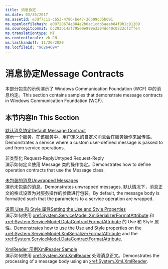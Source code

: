 ```yaml
---
title: 消息协定
ms.date: 03/30/2017
ms.assetid: e3df7c11-c653-4796-be47-26b09c35b691
ms.openlocfilehash: e00720674a384e2b0ac1cdb5aeab84f9b2c91209
ms.sourcegitcommit: bc293b14af795e0e999e3304dd40c0222cf2ffe4
ms.translationtype: MT
ms.contentlocale: zh-CN
ms.lasthandoff: 11/26/2020
ms.locfileid: "96264694"
---
```

# <a name="message-contracts"></a><span data-ttu-id="c68dd-102">消息协定</span><span class="sxs-lookup"><span data-stu-id="c68dd-102">Message Contracts</span></span>

<span data-ttu-id="c68dd-103">本部分包含的示例演示了 Windows Communication Foundation (WCF) 中的消息约定。</span><span class="sxs-lookup"><span data-stu-id="c68dd-103">This section contains samples that demonstrate message contracts in Windows Communication Foundation (WCF).</span></span>  
  
## <a name="in-this-section"></a><span data-ttu-id="c68dd-104">本节内容</span><span class="sxs-lookup"><span data-stu-id="c68dd-104">In This Section</span></span>  

 [<span data-ttu-id="c68dd-105">默认消息协定</span><span class="sxs-lookup"><span data-stu-id="c68dd-105">Default Message Contract</span></span>](default-message-contract.md)  
 <span data-ttu-id="c68dd-106">演示一个服务，在该服务中，用户定义的自定义消息会在服务操作来回传递。</span><span class="sxs-lookup"><span data-stu-id="c68dd-106">Demonstrates a service where a custom user-defined message is passed to and from service operations.</span></span>  
  
 <span data-ttu-id="c68dd-107">非类型化 Request-Reply</span><span class="sxs-lookup"><span data-stu-id="c68dd-107">Untyped Request-Reply</span></span>  
 <span data-ttu-id="c68dd-108">演示如何定义使用 Message 类的操作协定。</span><span class="sxs-lookup"><span data-stu-id="c68dd-108">Demonstrates how to define operation contracts that use the Message class.</span></span>  
  
 [<span data-ttu-id="c68dd-109">未包装的消息</span><span class="sxs-lookup"><span data-stu-id="c68dd-109">Unwrapped Messages</span></span>](unwrapped-messages.md)  
 <span data-ttu-id="c68dd-110">演示未包装的消息。</span><span class="sxs-lookup"><span data-stu-id="c68dd-110">Demonstrates unwrapped messages.</span></span> <span data-ttu-id="c68dd-111">默认情况下，消息正文的格式设置为对服务操作的参数进行包装。</span><span class="sxs-lookup"><span data-stu-id="c68dd-111">By default, the message body is formatted such that the parameters to a service operation are wrapped.</span></span>  
  
 [<span data-ttu-id="c68dd-112">设置 Use 和 Style 属性</span><span class="sxs-lookup"><span data-stu-id="c68dd-112">Setting the Use and Style Properties</span></span>](setting-the-use-and-style-properties.md)  
 <span data-ttu-id="c68dd-113">演示如何使用 <xref:System.ServiceModel.XmlSerializerFormatAttribute> 和 <xref:System.ServiceModel.DataContractFormatAttribute> 的 Use 和 Style 属性。</span><span class="sxs-lookup"><span data-stu-id="c68dd-113">Demonstrates how to use the Use and Style properties on the <xref:System.ServiceModel.XmlSerializerFormatAttribute> and the <xref:System.ServiceModel.DataContractFormatAttribute>.</span></span>  
  
 [<span data-ttu-id="c68dd-114">XmlReader 示例</span><span class="sxs-lookup"><span data-stu-id="c68dd-114">XmlReader Sample</span></span>](xmlreader-sample.md)  
 <span data-ttu-id="c68dd-115">演示如何使用 <xref:System.Xml.XmlReader> 处理消息正文。</span><span class="sxs-lookup"><span data-stu-id="c68dd-115">Demonstrates the processing of a message body using an <xref:System.Xml.XmlReader>.</span></span>
